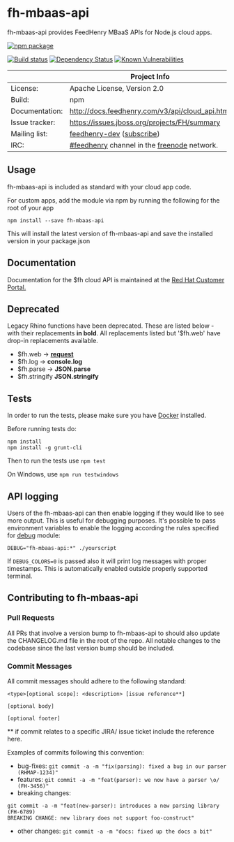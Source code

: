# fh-mbaas-api

fh-mbaas-api provides FeedHenry MBaaS APIs for Node.js cloud apps.

[![npm package](https://nodei.co/npm/fh-mbaas-api.png?downloads=true&downloadRank=true&stars=true)](https://nodei.co/npm/fh-mbaas-api/)

[![Build status](https://img.shields.io/travis/feedhenry/fh-mbaas-api/master.svg?style=flat-square)](https://travis-ci.org/feedhenry/fh-mbaas-api)
[![Dependency Status](https://img.shields.io/david/feedhenry/fh-mbaas-api.svg?style=flat-square)](https://david-dm.org/feedhenry/fh-mbaas-api)
[![Known Vulnerabilities](https://snyk.io/test/npm/fh-mbaas-api/badge.svg?style=flat-square)](https://snyk.io/test/npm/fh-mbaas-api)


|                 | Project Info  |
| --------------- | ------------- |
| License:        | Apache License, Version 2.0  |
| Build:          | npm  |
| Documentation:  | http://docs.feedhenry.com/v3/api/cloud_api.html  |
| Issue tracker:  | https://issues.jboss.org/projects/FH/summary  |
| Mailing list:   | [feedhenry-dev](https://www.redhat.com/archives/feedhenry-dev/) ([subscribe](https://www.redhat.com/mailman/listinfo/feedhenry-dev))  |
| IRC:            | [#feedhenry](https://webchat.freenode.net/?channels=feedhenry) channel in the [freenode](http://freenode.net/) network.  |

## Usage
fh-mbaas-api is included as standard with your cloud app code.

For custom apps, add the module via npm by running the following for the root of your app

```
npm install --save fh-mbaas-api
```

This will install the latest version of fh-mbaas-api and save the installed version in your package.json

## Documentation
Documentation for the $fh cloud API is maintained at the [Red Hat Customer Portal.](https://access.redhat.com/documentation/en-us/red_hat_mobile_application_platform_hosted/3/html/cloud_api/)

## Deprecated
Legacy Rhino functions have been deprecated. These are listed below - with their replacements **in bold**. All replacements listed but '$fh.web' have drop-in replacements available.

* $fh.web -> **[request](https://github.com/mikeal/request)**
* $fh.log -> **console.log**
* $fh.parse -> **JSON.parse**
* $fh.stringify  **JSON.stringify**

## Tests
In order to run the tests, please make sure you have [Docker](https://www.docker.com/) installed.

Before running tests do:

```
npm install
npm install -g grunt-cli
```

Then to run the tests use ```npm test```

On Windows, use ```npm run testwindows```

## API logging

Users of the fh-mbaas-api can then enable logging if they would like to see more output. This is useful for debugging purposes.
It's possible to pass environment variables to enable the logging according the rules specified for [debug](https://www.npmjs.com/package/debug) module:

```
DEBUG="fh-mbaas-api:*" ./yourscript
```
If `DEBUG_COLORS=0` is passed also it will print log messages with proper timestamps. This is automatically enabled outside properly supported terminal.

## Contributing to fh-mbaas-api

### Pull Requests

All PRs that involve a version bump to fh-mbaas-api to should also update the CHANGELOG.md file in the root of the repo. All notable changes to the codebase since the last version bump should be included.

### Commit Messages

All commit messages should adhere to the following standard:

```
<type>[optional scope]: <description> [issue reference**]
 
[optional body]
 
[optional footer]
```

** if commit relates to a specific JIRA/ issue ticket include the reference here.

Examples of commits following this convention:

- bug-fixes: `git commit -a -m "fix(parsing): fixed a bug in our parser (RHMAP-1234)"`
- features: `git commit -a -m "feat(parser): we now have a parser \o/ (FH-3456)"`
- breaking changes: 
```
git commit -a -m "feat(new-parser): introduces a new parsing library (FH-6789)
BREAKING CHANGE: new library does not support foo-construct"
```
- other changes: `git commit -a -m "docs: fixed up the docs a bit"`